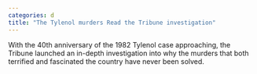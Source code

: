 ```yaml
---
categories: d
title: "The Tylenol murders Read the Tribune investigation"
---
```

With the 40th anniversary of the 1982 Tylenol case approaching, the Tribune launched an in-depth investigation into why the murders that both terrified and fascinated the country have never been solved.